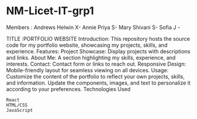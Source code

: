 # NM-Licet-IT-grp1
Members :
Andrews Helwin X- 
Annie Priya S-
Mary Shivani S- 
Sofia J -

TITLE :PORTFOLIO WEBSITE
Introduction:
This repository hosts the source code for my portfolio website, showcasing my projects, skills, and experience.
Features:
    Project Showcase: Display projects with descriptions and links.
    About Me: A section highlighting my skills, experience, and interests.
    Contact: Contact form or links to reach out.
    Responsive Design: Mobile-friendly layout for seamless viewing on all devices.
Usage:
Customize the content of the portfolio to reflect your own projects, skills, and information. Update the components, images, and text to personalize it according to your preferences.
Technologies Used

    React
    HTML/CSS
    JavaScript
